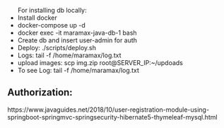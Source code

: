 <ul>
    For installing db locally:
    <li>Install docker</li>
    <li>docker-compose up -d</li>
    <li>docker exec -it maramax-java-db-1 bash</li>
    <li>Create db and insert user-admin for auth</li>
    <li>Deploy: ./scripts/deploy.sh</li>
    <li>Logs: tail -f /home/maramax/log.txt</li>
    <li>upload images: scp img.zip root@SERVER_IP:~/updoads</li>
    <li>To see Log: tail -f /home/maramax/log.txt</li>
</ul>

<h2>Authorization:</h2>
https://www.javaguides.net/2018/10/user-registration-module-using-springboot-springmvc-springsecurity-hibernate5-thymeleaf-mysql.html
